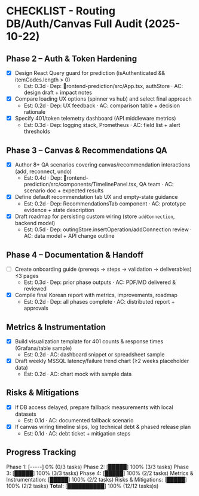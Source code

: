 # CHECKLIST - Routing DB/Auth/Canvas Full Audit (2025-10-22)

## Phase 2 – Auth & Token Hardening
- [x] Design React Query guard for prediction (isAuthenticated && itemCodes.length > 0)
  - Est: 0.3d · Dep: rontend-prediction/src/App.tsx, authStore · AC: design draft + impact notes
- [x] Compare loading UX options (spinner vs hub) and select final approach
  - Est: 0.2d · Dep: UX feedback · AC: comparison table + decision rationale
- [x] Specify 401/token telemetry dashboard (API middleware metrics)
  - Est: 0.3d · Dep: logging stack, Prometheus · AC: field list + alert thresholds

## Phase 3 – Canvas & Recommendations QA
- [x] Author 8+ QA scenarios covering canvas/recommendation interactions (add, reconnect, undo)
  - Est: 0.4d · Dep: rontend-prediction/src/components/TimelinePanel.tsx, QA team · AC: scenario doc + expected results
- [x] Define default recommendation tab UX and empty-state guidance
  - Est: 0.2d · Dep: RecommendationsTab component · AC: prototype evidence + state description
- [x] Draft roadmap for persisting custom wiring (store `addConnection`, backend model)
  - Est: 0.5d · Dep: 
outingStore.insertOperation/addConnection review · AC: data model + API change outline

## Phase 4 – Documentation & Handoff
- [ ] Create onboarding guide (prereqs → steps → validation → deliverables) ≤3 pages
  - Est: 0.3d · Dep: prior phase outputs · AC: PDF/MD delivered & reviewed
- [x] Compile final Korean report with metrics, improvements, roadmap
  - Est: 0.2d · Dep: all phases complete · AC: distributed report + approvals

## Metrics & Instrumentation
- [x] Build visualization template for 401 counts & response times (Grafana/table sample)
  - Est: 0.2d · AC: dashboard snippet or spreadsheet sample
- [x] Draft weekly MSSQL latency/failure trend chart (≥2 weeks placeholder data)
  - Est: 0.2d · AC: chart mock with sample data

## Risks & Mitigations
- [x] If DB access delayed, prepare fallback measurements with local datasets
  - Est: 0.1d · AC: documented fallback scenario
- [x] If canvas wiring timeline slips, log technical debt & phased release plan
  - Est: 0.1d · AC: debt ticket + mitigation steps

## Progress Tracking
Phase 1: [-----] 0% (0/3 tasks)
Phase 2: [█████] 100% (3/3 tasks)
Phase 3: [█████] 100% (3/3 tasks)
Phase 4: [█████] 100% (2/2 tasks)
Metrics & Instrumentation: [█████] 100% (2/2 tasks)
Risks & Mitigations: [█████] 100% (2/2 tasks)
**Total**: [██████████] 100% (12/12 tasks)s)
